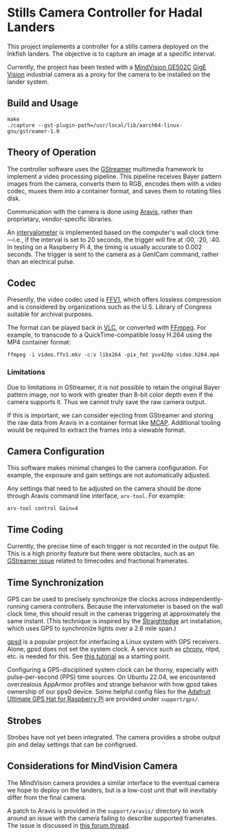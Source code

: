 # Stills Camera Controller for Hadal Landers

This project implements a controller for a stills camera deployed on the Inkfish landers. The objective is to capture an image at a specific interval.

Currently, the project has been tested with a [MindVision GE502C][] [GigE Vision][] industrial camera as a proxy for the camera to be installed on the lander system.

  [MindVision GE502C]: https://www.mindvision.com.cn/index_en.aspx
  [GigE Vision]: https://en.wikipedia.org/wiki/GigE_Vision


## Build and Usage

    make
    ./capture --gst-plugin-path=/usr/local/lib/aarch64-linux-gnu/gstreamer-1.0


## Theory of Operation

The controller software uses the [GStreamer][] multimedia framework to implement a video processing pipeline. This pipeline receives Bayer pattern images from the camera, converts them to RGB, encodes them with a video codec, muxes them into a container format, and saves them to rotating files disk.

  [GStreamer]: https://gstreamer.freedesktop.org

Communication with the camera is done using [Aravis](https://github.com/AravisProject/aravis), rather than proprietary, vendor-specific libraries.

An [intervalometer][] is implemented based on the computer's wall clock time—i.e., if the interval is set to 20 seconds, the trigger will fire at :00, :20, :40. In testing on a Raspberry Pi 4, the timing is usually accurate to 0.002 seconds. The trigger is sent to the camera as a GenICam command, rather than an electrical pulse.

  [intervalometer]: https://en.wikipedia.org/wiki/Intervalometer


## Codec

Presently, the video codec used is [FFV1][], which offers lossless compression and is considered by organizations such as the U.S. Library of Congress suitable for archival purposes.

  [FFV1]: https://en.wikipedia.org/wiki/FFV1

The format can be played back in [VLC][], or converted with [FFmpeg][]. For example, to transcode to a QuickTime-compatible lossy H.264 using the MP4 container format:

    ffmpeg -i video.ffv1.mkv -c:v libx264 -pix_fmt yuv420p video.h264.mp4

  [FFmpeg]: http://www.ffmpeg.org/
  [VLC]: http://www.videolan.org/vlc/


### Limitations

Due to limitations in GStreamer, it is not possible to retain the original Bayer pattern image, nor to work with greater than 8-bit color depth even if the camera supports it. Thus we cannot truly save the raw camera output.

If this is important, we can consider ejecting from GStreamer and storing the raw data from Aravis in a container format like [MCAP][]. Additional tooling would be required to extract the frames into a viewable format.

[MCAP]: https://mcap.dev/


## Camera Configuration

This software makes minimal changes to the camera configuration. For example, the exposure and gain settings are not automatically adjusted.

Any settings that need to be adjusted on the camera should be done through Aravis command line interface, `arv-tool`. For example:

    arv-tool control Gain=4


## Time Coding

Currently, the precise time of each trigger is not recorded in the output file. This is a high priority feature but there were obstacles, such as an [GStreamer issue][gst-timecode-issue] related to timecodes and fractional framerates.

  [gst-timecode-issue]: https://gitlab.freedesktop.org/gstreamer/gstreamer/-/issues/2465


## Time Synchronization

GPS can be used to precisely synchronize the clocks across independently-running camera controllers. Because the intervalometer is based on the wall clock time, this should result in the cameras triggering at approximately the same instant. (This technique is inspired by the [Straightedge][] art installation, which uses GPS to synchronize lights over a 2.6 mile span.)

  [Straightedge]: https://www.ardentheavyindustries.com/straightedge/

[gpsd][] is a popular project for interfacing a Linux system with GPS receivers. Alone, gpsd does not set the system clock. A service such as [chrony][], ntpd, etc. is needed for this. See [this tutorial][gps-tutorial] as a starting point.

  [chrony]: https://chrony.tuxfamily.org/
  [gpsd]: https://gpsd.io/
  [gps-tutorial]: https://gpsd.gitlab.io/gpsd/gpsd-time-service-howto.html

Configuring a GPS-disciplined system clock can be thorny, especially with pulse-per-second (PPS) time sources. On Ubuntu 22.04, we encountered overzealous AppArmor profiles and strange behavior with how gpsd takes ownership of our pps0 device. Some helpful config files for the [Adafruit Ultimate GPS Hat for Raspberry Pi][gps-hat] are provided under `support/gps/`.

  [gps-hat]: https://www.adafruit.com/product/2324


## Strobes

Strobes have not yet been integrated. The camera provides a strobe output pin and delay settings that can be configrued.


## Considerations for MindVision Camera

The MindVision camera provides a similar interface to the eventual camera we hope to deploy on the landers, but is a low-cost unit that will inevitably differ from the final camera.

A patch to Aravis is provided in the `support/aravis/` directory to work around an issue with the camera failing to describe supported framerates. The issue is discussed in [this forum thread][mindvision-thread].

  [mindvision-thread]: https://aravis-project.discourse.group/t/camera-works-in-arv-viewer-but-cannot-be-read-by-gst-aravis-launch-aravissrc/439
